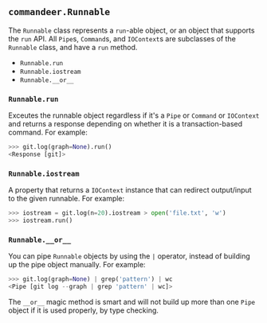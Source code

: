 ## `commandeer.Runnable`

The `Runnable` class represents a `run`-able object, or
an object that supports the `run` API. All `Pipe`s, `Command`s,
and `IOContext`s are subclasses of the `Runnable` class,
and have a `run` method.

 - `Runnable.run`
 - `Runnable.iostream`
 - `Runnable.__or__`

### `Runnable.run`

Exceutes the runnable object regardless if it's a `Pipe`
or `Command` or `IOContext` and returns a response depending
on whether it is a transaction-based command. For example:

```python
>>> git.log(graph=None).run()
<Response [git]>
```

### `Runnable.iostream`

A property that returns a `IOContext` instance that can
redirect output/input to the given runnable. For example:

```python
>>> iostream = git.log(n=20).iostream > open('file.txt', 'w')
>>> iostream.run()
```

### `Runnable.__or__`

You can pipe `Runnable` objects by using the `|` operator,
instead of building up the pipe object manually. For
example:

```python
>>> git.log(graph=None) | grep('pattern') | wc
<Pipe [git log --graph | grep 'pattern' | wc]>
```

The `__or__` magic method is smart and will not build up more
than one `Pipe` object if it is used properly, by type checking.
